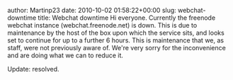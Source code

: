 author: Martinp23
date: 2010-10-02 01:58:22+00:00
slug: webchat-downtime
title: Webchat downtime
Hi everyone.
Currently the freenode webchat instance (webchat.freenode.net) is down. This is due to maintenance by the host of the box upon which the service sits, and looks set to continue for up to a further 6 hours.
This is maintenance that we, as staff, were not previously aware of.
We're very sorry for the inconvenience and are doing what we can to reduce it.

Update: resolved.
